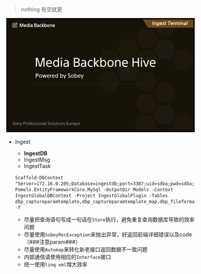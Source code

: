 > nothing
> 有空就更

![avatar](IngestSplash.png)

- Ingest
  - **IngestDB**
  - IngestMsg
  - IngestTask

  ```
  Scaffold-DbContext "Server=172.16.0.205;Database=ingestdb;port=3307;uid=sdba;pwd=sdba;" Pomelo.EntityFrameworkCore.MySql -OutputDir Models -Context IngestGlobalDBContext -Project IngestGlobalPlugin -Tables dbp_captureparamtemplate,dbp_captureparamtemplate_map,dbp_fileformatinfo,dbp_global,dbp_global_program,dbp_global_state -f
  ```

  * 尽量把查询语句写成一句话在`Store`执行，避免重复查询数据库导致的效率问题
  * 尽量使用`SobeyRecException`来抛出异常，好返回前端详细错误以及code（###注意param###）
  * 尽量使用`Automap`来转化新老接口返回数据不一致问题
  * 内部通信请使用相应的`Interface`接口
  * 统一使用`linq xml`增大效率